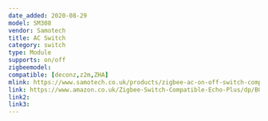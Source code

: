 ```yaml
---
date_added: 2020-08-29
model: SM308
vendor: Samotech
title: AC Switch
category: switch
type: Module
supports: on/off
zigbeemodel:
compatible: [deconz,z2m,ZHA]
mlink: https://www.samotech.co.uk/products/zigbee-ac-on-off-switch-compatible-with-philips-hue-amazon-echo-plus-and-echo-show-2nd-gen/
link: https://www.amazon.co.uk/Zigbee-Switch-Compatible-Echo-Plus/dp/B07XJRBJXT
link2: 
link3: 
---
```

